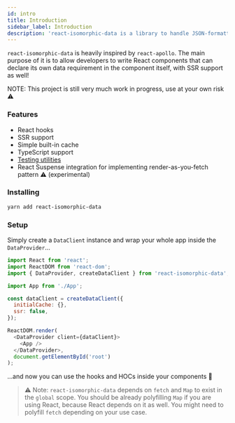 ```yaml
---
id: intro
title: Introduction
sidebar_label: Introduction
description: 'react-isomorphic-data is a library to handle JSON-formatted data in your react app, with full SSR support. It has similar APIs to react-apollo'
---
```


`react-isomorphic-data` is heavily inspired by `react-apollo`. The main purpose of it is to allow developers to write React components that can declare its own data requirement in the component itself, with SSR support as well!

NOTE: This project is still very much work in progress, use at your own risk ⚠️

### Features
- React hooks 
- SSR support
- Simple built-in cache
- TypeScript support
- [Testing utilities](./testing/writing-tests)
- React Suspense integration for implementing render-as-you-fetch pattern ⚠️ (experimental)

### Installing
```sh
yarn add react-isomorphic-data
```

### Setup
Simply create a `DataClient` instance and wrap your whole app inside the `DataProvider`...
```javascript
import React from 'react';
import ReactDOM from 'react-dom';
import { DataProvider, createDataClient } from 'react-isomorphic-data';

import App from './App';

const dataClient = createDataClient({
  initialCache: {},
  ssr: false,
});

ReactDOM.render(
  <DataProvider client={dataClient}>
    <App />
  </DataProvider>,
  document.getElementById('root')
);
```

...and now you can use the hooks and HOCs inside your components 🎉

> ⚠️ Note:
> `react-isomorphic-data` depends on `fetch` and `Map` to exist in the `global` scope.
> You should be already polyfilling `Map` if you are using React, because React depends on it as well.
> You might need to polyfill `fetch` depending on your use case.